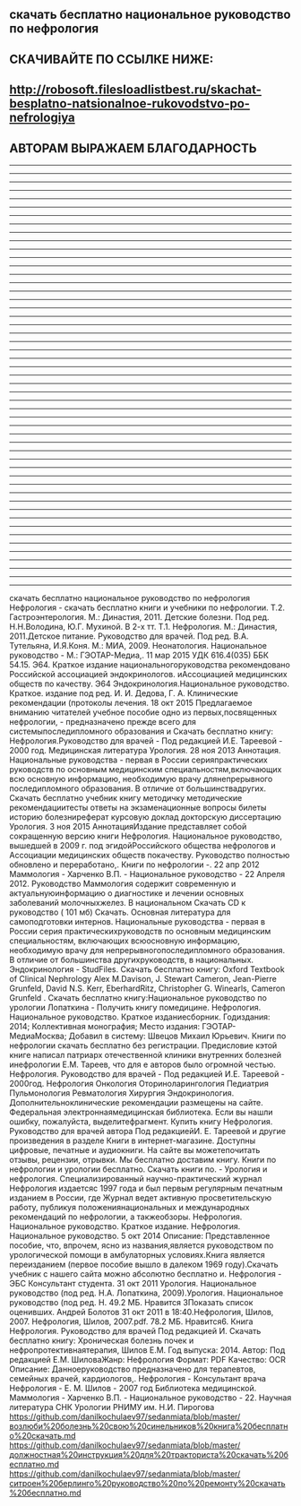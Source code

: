 скачать бесплатно национальное руководство по нефрология
--------------------------------------------------
СКАЧИВАЙТЕ ПО ССЫЛКЕ НИЖЕ:
--------------------------------------------------
http://robosoft.filesloadlistbest.ru/skachat-besplatno-natsionalnoe-rukovodstvo-po-nefrologiya
--------------------------------------------------
АВТОРАМ ВЫРАЖАЕМ БЛАГОДАРНОСТЬ
--------------------------------------------------
--------------------------------------------------
--------------------------------------------------
--------------------------------------------------
--------------------------------------------------
--------------------------------------------------
--------------------------------------------------
--------------------------------------------------
--------------------------------------------------
--------------------------------------------------
--------------------------------------------------
--------------------------------------------------
--------------------------------------------------
--------------------------------------------------
--------------------------------------------------
--------------------------------------------------
--------------------------------------------------
--------------------------------------------------
--------------------------------------------------
--------------------------------------------------
--------------------------------------------------
--------------------------------------------------
--------------------------------------------------
--------------------------------------------------
--------------------------------------------------
--------------------------------------------------
--------------------------------------------------
--------------------------------------------------
--------------------------------------------------
--------------------------------------------------
--------------------------------------------------
--------------------------------------------------
--------------------------------------------------
--------------------------------------------------
--------------------------------------------------
--------------------------------------------------
--------------------------------------------------
--------------------------------------------------
--------------------------------------------------
--------------------------------------------------
--------------------------------------------------
--------------------------------------------------
--------------------------------------------------
--------------------------------------------------
--------------------------------------------------
--------------------------------------------------
--------------------------------------------------
--------------------------------------------------
--------------------------------------------------
--------------------------------------------------
--------------------------------------------------
--------------------------------------------------
скачать бесплатно национальное руководство по нефрология Нефрология - cкачать бесплатно книги и учебники по нефрологии. Т.2. Гастроэнтерология. М.: Династия, 2011. Детские болезни. Под ред. Н.Н.Володина, Ю.Г. Мухиной. В 2-х тт. Т.1. Нефрология. М.: Династия, 2011.Детское питание. Руководство для врачей. Под ред. В.А. Тутельяна, И.Я.Коня. М.: МИА, 2009. Неонатология. Национальное руководство - М.: ГЭОТАР-Медиа,. 11 мар 2015  УДК 616.4(035) ББК 54.15. Э64. Краткое издание национальногоруководства рекомендовано Российской ассоциацией эндокринологов. иАссоциацией медицинских обществ по качеству. Э64 Эндокринология.Национальное руководство. Краткое. издание  под ред. И. И. Дедова, Г. А. Клинические рекомендации (протоколы лечения. 18 окт 2015  Предлагаемое вниманию читателей учебное пособие  одно из первых,посвященных нефрологии, - предназначено прежде всего для системыпоследипломного образования и  Скачать бесплатно книгу:  Нефрология.Руководство для врачей - Под редакцией И.Е. Тареевой - 2000 год. Медицинская литература  Урология. 28 ноя 2013  Аннотация. Национальные руководства - первая в России серияпрактических руководств по основным медицинским специальностям,включающих всю основную информацию, необходимую врачу длянепрерывного последипломного образования. В отличие от большинствадругих. Скачать бесплатно учебник книгу методичку методические рекомендациитесты ответы на экзаменационные вопросы билеты историю болезниреферат курсовую доклад докторскую диссертацию Урология. 3 ноя 2015  АннотацияИздание представляет собой сокращенную версию книги Нефрология. Национальное руководство, вышедшей в 2009 г. под эгидойРоссийского общества нефрологов и Ассоциации медицинских обществ покачеству. Руководство полностью обновлено и переработано,. Книги по нефрологии -. 22 апр 2012  Маммология - Харченко В.П. - Национальное руководство - 22 Апреля 2012. Руководство Маммология содержит современную и актуальнуюинформацию о диагностике и лечении основных заболеваний молочныхжелез. В национальном  Скачать CD к руководство ( 101 мб)  Скачать. Основная литература для самоподготовки интернов. Национальные руководства - первая в России серия практическихруководств по основным медицинским специальностям, включающих всюосновную информацию, необходимую врачу для непрерывногопоследипломного образования. В отличие от большинства другихруководств, в национальных. Эндокринология - StudFiles. Скачать бесплатно книгу: Oxford Textbook of Clinical Nephrology Alex M.Davison, J. Stewart Cameron, Jean-Pierre Grunfeld, David N.S. Kerr, EberhardRitz, Christopher G. Winearls, Cameron Grunfeld . Скачать бесплатно книгу:Национальное руководство по урологии Лопаткина - Получить книгу помедицине.
Нефрология. Национальное руководство. Краткое изданиесборник. Годиздания: 2014; Коллективная монография; Место издания: ГЭОТАР-МедиаМосква; Добавил в систему: Швецов Михаил Юрьевич. Книги по нефрологии скачать бесплатно без регистрации.  Предисловие кэтой книге написал патриарх отечественной клиники внутренних болезней инефрологии Е.М. Тареев, что для е авторов было огромной честью. Нефрология. Руководство для врачей - Под редакцией И.Е. Тареевой - 2000год. Нефрология  Онкология  Оториноларингология  Педиатрия Пульмонология  Ревматология  Хирургия  Эндокринология. Дополнительноклинические рекомендации размещены на сайте. Федеральная электроннаямедицинская библиотека. Если вы нашли ошибку, пожалуйста, выделитефрагмент. Купить книгу Нефрология. Руководство для врачей автора Под редакциейИ. Е. Тареевой и другие произведения в разделе Книги в интернет-магазине. Доступны цифровые, печатные и аудиокниги. На сайте вы можетепочитать отзывы, рецензии, отрывки. Мы бесплатно доставим книгу. Книги по нефрологии и урологии бесплатно. Скачать книги по. - Урология и нефрология. Специализированный научно-практический журнал Нефрология издаетсяс 1997 года и был первым регулярным печатным изданием в России, где Журнал ведет активную просветительскую работу, публикуя положениянациональных и международных рекомендаций по нефрологии, а такжеобзоры. Нефрология. Национальное руководство. Краткое издание. Нефрология. Национальное руководство. 5 окт 2014  Описание: Представленное пособие, что, впрочем, ясно из названия,является руководством по урологической помощи в амбулаторных условиях.Книга является переизданием (первое пособие вышло в далеком 1969 году).Скачать учебник с нашего сайта можно абсолютно бесплатно и. Нефрология - ЭБС Консультант студента. 31 окт 2011  Урология. Национальное руководство (под ред. Н.А. Лопаткина, 2009).Урология. Национальное руководство (под ред. Н. 49.2 МБ. Нравится 3Показать список оценивших. Андрей Болотов 31 окт 2011 в 18:40.Нефрология, Шилов, 2007. Нефрология, Шилов, 2007.pdf. 78.2 МБ. Нравится6. Книга Нефрология. Руководство для врачей Под редакцией И. Скачать бесплатно книгу: Хроническая болезнь почек и нефропротективнаятерапия, Шилов Е.М. Год выпуска: 2014. Автор: Под редакцией Е.М. ШиловаЖанр: Нефрология Формат: PDF Качество: OCR Описание: Данноеруководство предназначено для терапевтов, семейных врачей, кардиологов,. Нефрология - Консультант врача
Нефрология - Е. М. Шилов - 2007 год  Библиотека медицинской. Маммология - Харченко В.П. - Национальное руководство - 22. Научная литература  СНК Урологии РНИМУ им. Н.И. Пирогова
https://github.com/danilkochulaev97/sedanmiata/blob/master/возлюби%20болезнь%20свою%20синельников%20книга%20бесплатно%20скачать.md
https://github.com/danilkochulaev97/sedanmiata/blob/master/должностная%20инструкция%20для%20тракториста%20скачать%20бесплатно.md
https://github.com/danilkochulaev97/sedanmiata/blob/master/ситроен%20берлинго%20руководство%20по%20ремонту%20скачать%20бесплатно.md